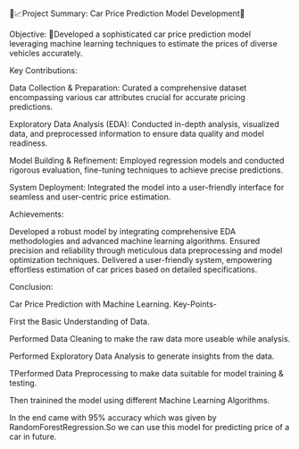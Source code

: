 🚀📈Project Summary: Car Price Prediction Model Development🚗

Objective:
🌟Developed a sophisticated car price prediction model leveraging machine learning techniques to estimate the prices of diverse vehicles accurately.

Key Contributions:

Data Collection & Preparation: Curated a comprehensive dataset encompassing various car attributes crucial for accurate pricing predictions.

Exploratory Data Analysis (EDA): Conducted in-depth analysis, visualized data, and preprocessed information to ensure data quality and model readiness.

Model Building & Refinement: Employed regression models and conducted rigorous evaluation, fine-tuning techniques to achieve precise predictions.

System Deployment: Integrated the model into a user-friendly interface for seamless and user-centric price estimation.


Achievements:

Developed a robust model by integrating comprehensive EDA methodologies and advanced machine learning algorithms.
Ensured precision and reliability through meticulous data preprocessing and model optimization techniques.
Delivered a user-friendly system, empowering effortless estimation of car prices based on detailed specifications.

Conclusion:

Car Price Prediction with Machine Learning.
Key-Points-

First the Basic Understanding of Data.

Performed Data Cleaning to make the raw data more useable while analysis.

Performed Exploratory Data Analysis to generate insights from the data.

TPerformed Data Preprocessing to make data suitable for model training & testing.

Then trainined the model using different Machine Learning Algorithms.

In the end came with 95% accuracy which was given by RandomForestRegression.So we can use this model for predicting price of a car in future.
